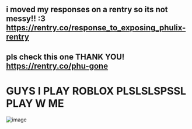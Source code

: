 
## i moved my responses on a rentry so its not messy!! :3 https://rentry.co/response_to_exposing_phulix-rentry
## pls check this one THANK YOU! https://rentry.co/phu-gone 

# GUYS I PLAY ROBLOX PLSLSLSPSSL PLAY W ME

![image](https://github.com/sampokoski/sampokoski/assets/166921213/c8bad291-b9ed-49c0-95b6-5f3d48bd6066)



